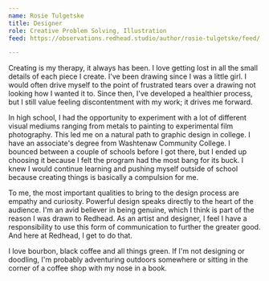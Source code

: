 ```yaml
---
name: Rosie Tulgetske
title: Designer
role: Creative Problem Solving, Illustration
feed: https://observations.redhead.studio/author/rosie-tulgetske/feed/

---
```


Creating is my therapy, it always has been. I love getting lost in all the small
details of each piece I create. I've been drawing since I was a little girl. I
would often drive myself to the point of frustrated tears over a drawing not
looking how I wanted it to. Since then, I've developed a healthier process, but
I still value feeling discontentment with my work; it drives me forward.

In high school, I had the opportunity to experiment with a lot of different
visual mediums ranging from metals to painting to experimental film photography.
This led me on a natural path to graphic design in college. I have an
associate's degree from Washtenaw Community College. I bounced between a couple
of schools before I got there, but I ended up choosing it because I felt the
program had the most bang for its buck. I knew I would continue learning and
pushing myself outside of school because creating things is basically a
compulsion for me.

To me, the most important qualities to bring to the design process are empathy
and curiosity. Powerful design speaks directly to the heart of the audience. I'm
an avid believer in being genuine, which I think is part of the reason I was
drawn to Redhead. As an artist and designer, I feel I have a responsibility to
use this form of communication to further the greater good. And here at Redhead,
I get to do that.

I love bourbon, black coffee and all things green. If I'm not designing or
doodling, I'm probably adventuring outdoors somewhere or sitting in the corner
of a coffee shop with my nose in a book.
